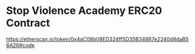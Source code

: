# Stop Violence Academy ERC20 Contract
https://etherscan.io/token/0x4aC08b08ED324ff5D35B34887e2240d8daB58A26#code
